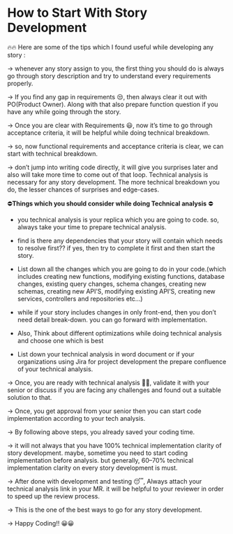 # How to Start With Story Development



🔥🔥 Here are some of the tips which I found useful while developing any story :

→ whenever any story assign to you, the first thing you should do is always go through story description and try to understand every requirements properly.

→ If you find any gap in requirements 😒, then always clear it out with PO(Product Owner). Along with that also prepare function question if you have any while going through the story.

→ Once you are clear with Requirements 😃, now it’s time to go through acceptance criteria, it will be helpful while doing technical breakdown.

→ so, now functional requirements and acceptance criteria is clear, we can start with technical breakdown.

→ don’t jump into writing code directly, it will give you surprises later and also will take more time to come out of that loop. Technical analysis is necessary for any story development. The more technical breakdown you do, the lesser chances of surprises and edge-cases.

⛔️**Things which you should consider while doing Technical analysis** ⛔️

- you technical analysis is your replica which you are going to code. so, always take your time to prepare technical analysis.

- find is there any dependencies that your story will contain which needs to resolve first?? if yes, then try to complete it first and then start the story.

- List down all the changes which you are going to do in your code.(which includes creating new functions, modifying existing functions, database changes, existing query changes, schema changes, creating new schemas, creating new API’S, modifying existing API’S, creating new services, controllers and repositories etc…)

- while if your story includes changes in only front-end, then you don’t need detail break-down. you can go forward with implementation.

- Also, Think about different optimizations while doing technical analysis and choose one which is best

- List down your technical analysis in word document or if your organizations using Jira for project development the prepare confluence of your technical analysis.

→ Once, you are ready with technical analysis 💪💪, validate it with your senior or discuss if you are facing any challenges and found out a suitable solution to that.

→ Once, you get approval from your senior then you can start code implementation according to your tech analysis.

→ By following above steps, you already saved your coding time.

→ it will not always that you have 100% technical implementation clarity of story development. maybe, sometime you need to start coding implementation before analysis. but generally, 60–70% technical implementation clarity on every story development is must.

→ After done with development and testing 😴, Always attach your technical analysis link in your MR. it will be helpful to your reviewer in order to speed up the review process.

→ This is the one of the best ways to go for any story development.

→ Happy Coding!! 😀😀






